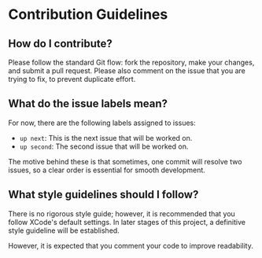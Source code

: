 #  Contribution Guidelines

## How do I contribute?

Please follow the standard Git flow: fork the repository, make your changes, and submit a pull request. Please also comment on the issue that you are trying to fix, to prevent duplicate effort.

## What do the issue labels mean?

For now, there are the following labels assigned to issues:

* `up next`: This is the next issue that will be worked on.
* `up second`: The second issue that will be worked on.

The motive behind these is that sometimes, one commit will resolve two issues, so a clear order is essential for smooth development.

## What style guidelines should I follow?

There is no rigorous style guide; however, it is recommended that you follow XCode's default settings. In later stages of this project, a definitive style guideline will be established.

However, it is expected that you comment your code to improve readability.
